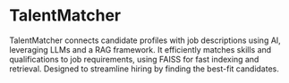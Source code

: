 # TalentMatcher
TalentMatcher connects candidate profiles with job descriptions using AI, leveraging LLMs and a RAG framework. It efficiently matches skills and qualifications to job requirements, using FAISS for fast indexing and retrieval. Designed to streamline hiring by finding the best-fit candidates.
